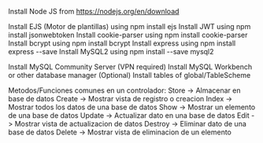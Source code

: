 Install Node JS from https://nodejs.org/en/download

Install EJS (Motor de plantillas) using npm install ejs
Install JWT using npm install jsonwebtoken
Install cookie-parser using npm install cookie-parser
Install bcrypt using npm install bcrypt
Install express using npm install express --save
Install MySQL2 using npm install --save mysql2

Install MySQL Community Server (VPN required)
Install MySQL Workbench or other database manager (Optional)
Install tables of global/TableScheme

Metodos/Funciones comunes en un controlador:
    Store -> Almacenar en base de datos
    Create -> Mostrar vista de registro o creacion
    Index -> Mostrar todos los datos de una base de datos
    Show -> Mostrar un elemento de una base de datos
    Update -> Actualizar dato en una base de datos
    Edit -> Mostrar vista de actualizacion de datos
    Destroy -> Eliminar dato de una base de datos
    Delete -> Mostrar vista de eliminacion de un elemento